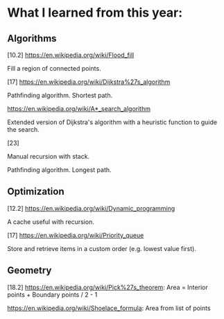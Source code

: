 # What I learned from this year:

## Algorithms

[10.2] https://en.wikipedia.org/wiki/Flood_fill

Fill a region of connected points.

[17] https://en.wikipedia.org/wiki/Dijkstra%27s_algorithm

Pathfinding algorithm. Shortest path.

https://en.wikipedia.org/wiki/A*_search_algorithm

Extended version of Dijkstra's algorithm with a heuristic function to guide the search.

[23]

Manual recursion with stack.

Pathfinding algorithm. Longest path.

## Optimization

[12.2] https://en.wikipedia.org/wiki/Dynamic_programming

A cache useful with recursion.

[17] https://en.wikipedia.org/wiki/Priority_queue

Store and retrieve items in a custom order (e.g. lowest value first).

## Geometry

[18.2] https://en.wikipedia.org/wiki/Pick%27s_theorem: Area = Interior points + Boundary points / 2 - 1

https://en.wikipedia.org/wiki/Shoelace_formula: Area from list of points
